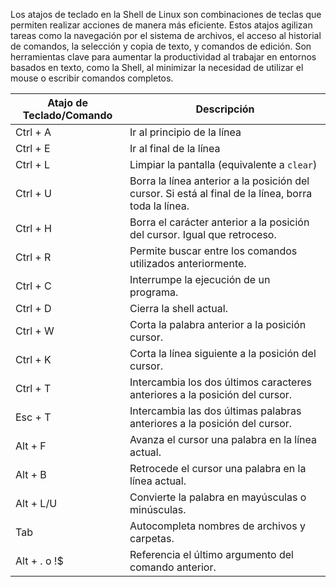 Los atajos de teclado en la Shell de Linux son combinaciones de teclas que permiten realizar acciones de manera más eficiente. Estos atajos agilizan tareas como la navegación por el sistema de archivos, el acceso al historial de comandos, la selección y copia de texto, y comandos de edición. Son herramientas clave para aumentar la productividad al trabajar en entornos basados en texto, como la Shell, al minimizar la necesidad de utilizar el mouse o escribir comandos completos.

| Atajo de Teclado/Comando     | Descripción                                   |
|------------------------------|-----------------------------------------------|
| Ctrl + A                      | Ir al principio de la línea                  |
| Ctrl + E                      | Ir al final de la línea                       |
| Ctrl + L                      | Limpiar la pantalla (equivalente a `clear`)  |
| Ctrl + U                      | Borra la línea anterior a la posición del cursor. Si está al final de la línea, borra toda la línea. |
| Ctrl + H                      | Borra el carácter anterior a la posición del cursor. Igual que retroceso. |
| Ctrl + R                      | Permite buscar entre los comandos utilizados anteriormente. |
| Ctrl + C                      | Interrumpe la ejecución de un programa.      |
| Ctrl + D                      | Cierra la shell actual.                      |
| Ctrl + W                      | Corta la palabra anterior a la posición cursor. |
| Ctrl + K                      | Corta la línea siguiente a la posición del cursor. |
| Ctrl + T                      | Intercambia los dos últimos caracteres anteriores a la posición del cursor. |
| Esc + T                       | Intercambia las dos últimas palabras anteriores a la posición del cursor. |
| Alt + F                       | Avanza el cursor una palabra en la línea actual. |
| Alt + B                       | Retrocede el cursor una palabra en la línea actual. |
| Alt + L/U                     | Convierte la palabra en mayúsculas o minúsculas. |
| Tab                          | Autocompleta nombres de archivos y carpetas. |
| Alt + . o !$                 | Referencia el último argumento del comando anterior. |
